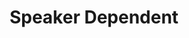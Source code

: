 ---
types: "word"

title: "Speaker Dependent"

categories: ['']

tags: ['Speaker', 'Dependent']

arabic: 'التابعة للمتحدث'

arexps: []

enwords: ['Speaker Dependent']

enexps: []

arlexicons: 'ت'

enlexicons: 'S'

authors: ['Ruqayya Roshdy']

translators: ['']

citations: 'العربية والذكاء الاصطناعي'

sources: 'مركز الملك عبدالله بن عبدالعزيز الدولي لخدمة اللغة العربية'

word: "true"

slug: ""
---